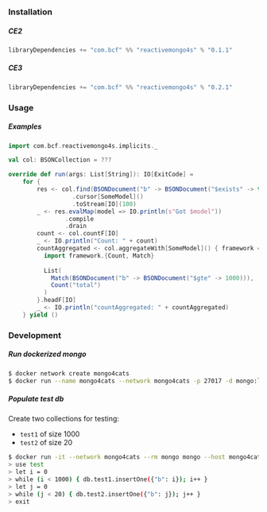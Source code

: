 ### Installation
##### CE2
```sbt
libraryDependencies += "com.bcf" %% "reactivemongo4s" % "0.1.1"
```
##### CE3
```sbt
libraryDependencies += "com.bcf" %% "reactivemongo4s" % "0.2.1"
```

### Usage
##### Examples
```scala
import com.bcf.reactivemongo4s.implicits._

val col: BSONCollection = ???

override def run(args: List[String]): IO[ExitCode] =
    for {
        res <- col.find(BSONDocument("b" -> BSONDocument("$exists" -> true)))
                  .cursor[SomeModel]()
                  .toStream[IO](100)
        _ <- res.evalMap(model => IO.println(s"Got $model"))
                .compile
                .drain
        count <- col.countF[IO]
        _ <- IO.println("Count: " + count)
        countAggregated <- col.aggregateWith[SomeModel]() { framework =>
          import framework.{Count, Match}
        
          List(
            Match(BSONDocument("b" -> BSONDocument("$gte" -> 1000))),
            Count("total")
          )
        }.headF[IO]
        _ <- IO.println("countAggregated: " + countAggregated)
    } yield ()
```

### Development

##### Run dockerized mongo

```bash
$ docker network create mongo4cats
$ docker run --name mongo4cats --network mongo4cats -p 27017 -d mongo:latest
```

##### Populate test db

Create two collections for testing:
- `test1` of size 1000
- `test2` of size 20

```bash
$ docker run -it --network mongo4cats --rm mongo mongo --host mongo4cats test
> use test
> let i = 0
> while (i < 1000) { db.test1.insertOne({"b": i}); i++ }
> let j = 0
> while (j < 20) { db.test2.insertOne({"b": j}); j++ }
> exit
```
